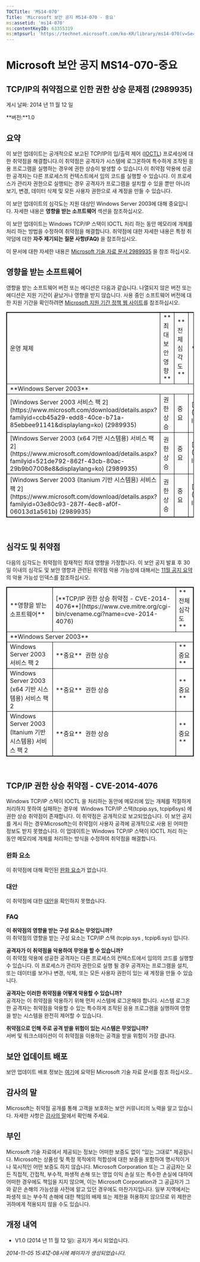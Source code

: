 ```yaml
---
TOCTitle: 'MS14-070'
Title: 'Microsoft 보안 공지 MS14-070 - 중요'
ms:assetid: 'ms14-070'
ms:contentKeyID: 63355319
ms:mtpsurl: 'https://technet.microsoft.com/ko-KR/library/ms14-070(v=Security.10)'
---
```


Microsoft 보안 공지 MS14-070-중요
=================================

TCP/IP의 취약점으로 인한 권한 상승 문제점 (2989935)
---------------------------------------------------

게시 날짜: 2014 년 11 월 12 일

**버전:**1.0

요약
----

<span id="sectionToggle0"></span>
이 보안 업데이트는 공개적으로 보고된 TCP/IP의 입/출력 제어 ([IOCTL](https://technet.microsoft.com/ko-kr/library/security/dn848375.aspx)) 프로세싱에 대한 취약점을 해결합니다.이 취약점은 공격자가 시스템에 로그온하여 특수하게 조작된 응용 프로그램을 실행하는 경우에 권한 상승이 발생할 수 있습니다.이 취약점 악용에 성공한 공격자는 다른 프로세스의 컨텍스트에서 임의 코드를 실행할 수 있습니다. 이 프로세스가 관리자 권한으로 실행되는 경우 공격자가 프로그램을 설치할 수 있을 뿐만 아니라 보기, 변경, 데이터 삭제 및 모든 사용자 권한으로 새 계정을 만들 수 있습니다.

이 보안 업데이트의 심각도는 지원 대상인 Windows Server 2003에 대해 중요입니다. 자세한 내용은 **영향을 받는 소프트웨어** 섹션을 참조하십시오.

이 보안 업데이트는 Windows TCP/IP 스택이 IOCTL 처리 하는 동안 메모리에 개체를 처리 하는 방법을 수정하여 취약점을 해결합니다. 취약점에 대한 자세한 내용은 특정 취약덤에 대한 **자주 제기되는 질문 사항(FAQ)** 을 참조하십시오.

<span id="KBArticle"></span>
이 문서에 대한 자세한 내용은 [Microsoft 기술 자료 문서 2989935](https://support.microsoft.com/kb/2989935) 을 참조 하십시오.

영향을 받는 소프트웨어
----------------------

<span id="sectionToggle1"></span>
영향을 받는 소프트웨어 버전 또는 에디션은 다음과 같습니다. 나열되지 않은 버전 또는 에디션은 지원 기간이 끝났거나 영향을 받지 않습니다. 사용 중인 소프트웨어 버전에 대한 지원 기간을 확인하려면 [Microsoft 지원 기간 정책 웹 사이트](https://go.microsoft.com/fwlink/?linkid=21742)를 참조하십시오.

<p> </p>
<table style="border:1px solid black;">
<tr>
<td style="border:1px solid black;">
운영 체제

</td>
<td style="border:1px solid black;">
**최대 보안 영향**

</td>
<td style="border:1px solid black;">
**전체심각도**

</td>
<td style="border:1px solid black;">
**대체된 업데이트**

</td>
</tr>
<tr>
<td style="border:1px solid black;" colspan="4">
**Windows Server 2003**

</td>
</tr>
<tr>
<td style="border:1px solid black;">
[Windows Server 2003 서비스 팩 2](https://www.microsoft.com/download/details.aspx?familyid=ccb45a29-edd8-40ce-b71a-85ebbee91141&displaylang=ko)  
(2989935)

</td>
<td style="border:1px solid black;">
권한 상승

</td>
<td style="border:1px solid black;">
중요

</td>
<td style="border:1px solid black;">
[MS09-048](https://go.microsoft.com/fwlink/?linkid=155978)의 967723

</td>
</tr>
<tr>
<td style="border:1px solid black;">
[Windows Server 2003 (x64 기반 시스템용) 서비스 팩 2](https://www.microsoft.com/download/details.aspx?familyid=521de792-862f-43cb-80ac-29b9b07008e8&displaylang=ko)  
(2989935)

</td>
<td style="border:1px solid black;">
권한 상승

</td>
<td style="border:1px solid black;">
중요

</td>
<td style="border:1px solid black;">
[MS09-048](https://go.microsoft.com/fwlink/?linkid=155978)의 967723

</td>
</tr>
<tr>
<td style="border:1px solid black;">
[Windows Server 2003 (Itanium 기반 시스템용) 서비스 팩 2](https://www.microsoft.com/download/details.aspx?familyid=03e80c93-287f-4ec8-af0f-06013d1a561b)  
(2989935)

</td>
<td style="border:1px solid black;">
권한 상승

</td>
<td style="border:1px solid black;">
중요

</td>
<td style="border:1px solid black;">
[MS09-048](https://go.microsoft.com/fwlink/?linkid=155978)의 967723

</td>
</tr>
</table>
 
 

심각도 및 취약점
----------------

<span id="sectionToggle2"></span>
다음의 심각도는 취약점의 잠재적인 최대 영향을 가정합니다. 이 보안 공지 발표 후 30일 이내의 심각도 및 보안 영향과 관련된 취약점 악용 가능성에 대해서는 [11월 공지 요약](https://technet.microsoft.com/library/security/ms14-nov)의 악용 가능성 인덱스를 참조하십시오.

<p> </p>
<table style="border:1px solid black;">
<tr>
<td style="border:1px solid black;">
**영향을 받는 소프트웨어**

</td>
<td style="border:1px solid black;">
[**TCP/IP 권한 상승 취약점 - CVE-2014-4076**](https://www.cve.mitre.org/cgi-bin/cvename.cgi?name=cve-2014-4076)

</td>
<td style="border:1px solid black;">
**전체심각도**

</td>
</tr>
<tr>
<td style="border:1px solid black;" colspan="3">
**Windows Server 2003**

</td>
</tr>
<tr>
<td style="border:1px solid black;">
Windows Server 2003 서비스 팩 2

</td>
<td style="border:1px solid black;">
**중요**   
권한 상승

</td>
<td style="border:1px solid black;">
**중요**

</td>
</tr>
<tr>
<td style="border:1px solid black;">
Windows Server 2003 (x64 기반 시스템용) 서비스 팩 2

</td>
<td style="border:1px solid black;">
**중요**   
권한 상승

</td>
<td style="border:1px solid black;">
**중요**

</td>
</tr>
<tr>
<td style="border:1px solid black;">
Windows Server 2003 (Itanium 기반 시스템용) 서비스 팩 2

</td>
<td style="border:1px solid black;">
**중요**   
권한 상승

</td>
<td style="border:1px solid black;">
**중요**

</td>
</tr>
</table>
 
 

TCP/IP 권한 상승 취약점 - CVE-2014-4076
---------------------------------------

<span id="sectionToggle3"></span>
Windows TCP/IP 스택이 IOCTL 을 처리하는 동안에 메모리에 있는 개체를 적절하게 처리하지 못하여 실패하는 경우에  Windows TCP/IP 스택(tcpip.sys, tcpip6sys) 에 권한 상승 취약점이 존재합니다. 이 취약점은 공개적으로 보고되었습니다. 이 보안 공지를 게시 하는 경우Microsoft는이 취약점이 사용자 공격에 공개적으로 사용 된 어떠한 정보도 받지 못했습니다. 이 업데이트는 Windows TCP/IP 스택이 IOCTL 처리 하는 동안 메모리에 개체를 처리하는 방식을 수정하여 취약점을 해결합니다.

### 완화 요소

이 취약점에 대해 확인된 [완화 요소](https://technet.microsoft.com/library/security/dn848375.aspx)가 없습니다.

### 대안

이 취약점에 대한 [대안](https://technet.microsoft.com/library/security/dn848375.aspx)을 확인하지 못했습니다.

### FAQ

**이 취약점의 영향을 받는 구성 요소는 무엇입니까?**  
이 취약점의 영향을 받는 구성 요소는 TCP/IP 스택 (tcpip.sys , tcpip6.sys) 입니다.

**공격자가 이 취약점을 악용하여 무엇을 할 수 있습니까?**  
이 취약점 악용에 성공한 공격자는 다른 프로세스의 컨텍스트에서 임의의 코드를 실행할 수 있습니다. 이 프로세스가 관리자 권한으로 실행 될 경우 공격자는 프로그램을 설치, 또는 데이터를 보거나 변경, 삭제, 또는 모든 사용자 권한이 있는 새 계정을 만들 수 있습니다.

**공격자는 이러한 취약점을 어떻게 악용할 수 있습니까?**  
공격자는 이 취약점을 악용하기 위해 먼저 시스템에 로그온해야 합니다. 시스템 로그온 한 공격자는 취약점을 악용할 수 있는 특수하게 조작된 응용 프로그램을 실행하여 영향을 받는 시스템을 완전히 제어할 수 있습니다.

**취약점으로 인해 주로 공격 받을 위험이 있는 시스템은 무엇입니까?**  
서버 및 워크스테이션이 이 취약점을 이용하는 공격을 받을 위험이 가장 큽니다.

보안 업데이트 배포
------------------

<span id="sectionToggle4"></span>
보안 업데이트 배포 정보는 [여기](#kbarticle)에 요약된 Microsoft 기술 자료 문서를 참조 하십시오..

감사의 말
---------

<span id="sectionToggle5"></span>
Microsoft는 취약점 공개를 통해 고객을 보호하는 보안 커뮤니티의 노력을 알고 있습니다. 자세한 사항은 [감사의 말](https://technet.microsoft.com/library/security/dn820091.aspx)에서 확인해 주세요.

부인
----

<span id="sectionToggle6"></span>
Microsoft 기술 자료에서 제공되는 정보는 어떠한 보증도 없이 "있는 그대로" 제공됩니다. Microsoft는 상품성 및 특정 목적에의 적합성에 대한 보증을 포함하여 명시적이거나 묵시적인 어떤 보증도 하지 않습니다. Microsoft Corporation 또는 그 공급자는 모든 직접적, 간접적, 부수적, 파생적 손해 또는 영업 이익 손실 또는 특수한 손실에 대하여 어떠한 경우에도 책임을 지지 않으며, 이는 Microsoft Corporation과 그 공급자가 그와 같은 손해의 가능성을 사전에 알고 있던 경우에도 마찬가지입니다. 일부 지역에서는 파생적 또는 부수적 손해에 대한 책임의 배제 또는 제한을 허용하지 않으므로 위 제한은 귀하에게 적용되지 않을 수도 있습니다.

개정 내역
---------

<span id="sectionToggle7"></span>
-   V1.0 (2014 년 11 월 12 일): 공지가 게시 되었습니다.

*2014-11-05 15:41Z-08시에 페이자가 생성되었습니다.*
